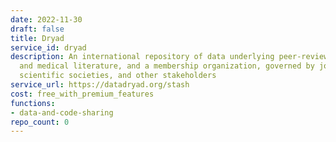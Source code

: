 ```yaml
---
date: 2022-11-30
draft: false
title: Dryad
service_id: dryad
description: An international repository of data underlying peer-reviewed scientific
  and medical literature, and a membership organization, governed by journals, publishers,
  scientific societies, and other stakeholders
service_url: https://datadryad.org/stash
cost: free_with_premium_features
functions:
- data-and-code-sharing
repo_count: 0
---
```



